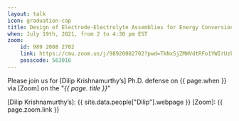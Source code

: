 ```yaml
---
layout: talk
icon: graduation-cap
title: Design of Electrode-Electrolyte Assemblies for Energy Conversion and Storage Devices
when: July 19th, 2021, from 2 to 4:30 pm EST
zoom:
    id: 989 2008 2702
    link: https://cmu.zoom.us/j/98920082702?pwd=TkNxSjZMWVdtRFo1YWIrUzk2Qngzdz09
    passcode: 563016
---
```



Please join us for [Dilip Krishnamurthy’s] Ph.D. defense on {{ page.when }} via [Zoom] on the "*{{ page. title }}*"

[Dilip Krishnamurthy’s]: {{ site.data.people["Dilip"].webpage }}
[Zoom]: {{ page.zoom.link }}
